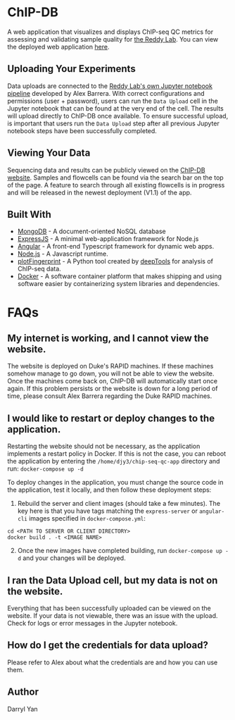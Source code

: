 # ChIP-DB
A web application that visualizes and displays ChIP-seq QC metrics for assessing and validating sample quality for
[the Reddy Lab](http://reddylab.org/). You can view the deployed web application [here](chipdb.reddylab.org).

## Uploading Your Experiments
Data uploads are connected to the [Reddy Lab's own Jupyter notebook pipeline](https://github.com/alexbarrera/ggr-cwl-ipynb-gen) developed by Alex Barrera.
With correct configurations and permissions (user + password), users can run the `Data Upload` cell in the Jupyter notebook that can be found at the very end of the cell. The results will upload directly to ChIP-DB once available.
To ensure successful upload, is important that users run the `Data Upload` step after all previous Jupyter notebook steps have been successfully completed.

## Viewing Your Data
Sequencing data and results can be publicly viewed on the [ChIP-DB website](http://chipdb.reddylab.org/). 
Samples and flowcells can be found via the search bar on the top of the page. A feature to search through all
existing flowcells is in progress and will be released in the newest deployment (V1.1) of the app.

## Built With
* [MongoDB](https://www.mongodb.com/) - A document-oriented NoSQL database
* [ExpressJS](https://expressjs.com/) - A minimal web-application framework for Node.js
* [Angular](https://angular.io/) - A front-end Typescript framework for dynamic web apps.
* [Node.js](https://nodejs.org/en/) - A Javascript runtime.
* [plotFingerprint](http://deeptools.readthedocs.io/en/latest/content/tools/plotFingerprint.html) - A Python tool
created by [deepTools](http://deeptools.readthedocs.io/en/latest/index.html) for analysis of ChIP-seq data.
* [Docker](https://www.docker.com/) - A software container platform that makes shipping and using software easier by containerizing system libraries and dependencies.

# FAQs

## My internet is working, and I cannot view the website.
The website is deployed on Duke's RAPID machines. If these machines somehow manage to go down, you will not be able to view the website. Once the machines come back on, ChIP-DB will automatically start once again. If this problem persists or the website is down for a long period of time, please consult Alex Barrera regarding the Duke RAPID machines. 

## I would like to restart or deploy changes to the application.
Restarting the website should not be necessary, as the application implements a restart policy in Docker.
If this is not the case, you can reboot the application by entering the `/home/djy3/chip-seq-qc-app` directory
and run:
```docker-compose up -d``` 

To deploy changes in the application, you must change the source code in the application, test it locally, and then
follow these deployment steps:

1) Rebuild the server and client images (should take a few minutes).
The key here is that you have tags matching the `express-server` or `angular-cli` images specified in `docker-compose.yml`:
```
cd <PATH TO SERVER OR CLIENT DIRECTORY>
docker build . -t <IMAGE NAME>
```
2) Once the new images have completed building, run `docker-compose up -d` and your changes will be deployed.

## I ran the Data Upload cell, but my data is not on the website.
Everything that has been successfully uploaded can be viewed on the website. If your data is not viewable, there was an issue with the upload. Check for logs or error messages in the Jupyter notebook.

## How do I get the credentials for data upload?
Please refer to Alex about what the credentials are and how you can use them.

## Author
Darryl Yan
